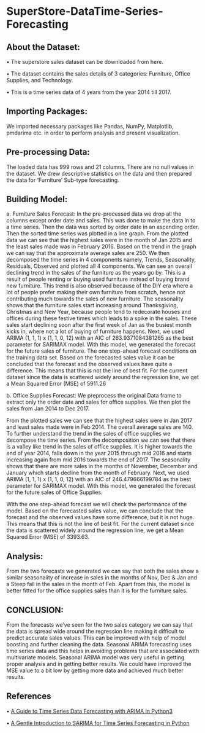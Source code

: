 # SuperStore-DataTime-Series-Forecasting
## About the Dataset:
• The superstore sales dataset can be downloaded from here.

• The dataset contains the sales details of 3 categories: Furniture, Office Supplies, and Technology.

• This is a time series data of 4 years from the year 2014 till 2017.

##  Importing Packages:
We imported necessary packages like Pandas, NumPy, Matplotlib, pmdarima etc. in order to perform analysis and present visualization.

## Pre-processing Data:
The loaded data has 999 rows and 21 columns. There are no null values in the dataset. We drew descriptive statistics on the data and then prepared the data for ‘Furniture’ Sub-type forecasting.

## Building Model:
a. Furniture Sales Forecast: In the pre-processed data we drop all the columns except order date and sales. This was done to make the data in to a time series. Then the data was sorted by order date in an ascending order. Then the sorted time series was plotted in a line graph. From the plotted data we can see that the highest sales were in the month of Jan 2015 and the least sales made was in February 2016. Based on the trend in the graph we can say that the approximate average sales are 250. We then decomposed the time series in 4 components namely, Trends, Seasonality, Residuals, Observed and plotted all 4 components. We can see an overall declining trend in the sales of the furniture as the years go by. This is a result of people renting or buying used furniture instead of buying brand new furniture. This trend is also observed because of the DIY era where a lot of people prefer making their own furniture from scratch, hence not contributing much towards the sales of new furniture. The seasonality shows that the furniture sales start increasing around Thanksgiving, Christmas and New Year, because people tend to redecorate houses and offices during these festive times which leads to a spike in the sales. These sales start declining soon after the first week of Jan as the busiest month kicks in, where not a lot of buying of furniture happens. Next, we used ARIMA (1, 1, 1) x (1, 1, 0, 12) with an AIC of 263.9371084381265 as the best parameter for SARIMAX model. With this model, we generated the forecast for the future sales of furniture. The one step-ahead forecast conditions on the training data set. Based on the forecasted sales value it can be concluded that the forecast and the observed values have quite a difference. This means that this is not the line of best fit. For the current dataset since the data is scattered widely around the regression line, we get a Mean Squared Error (MSE) of 5911.26

b. Office Supplies Forecast: We preprocess the original Data frame to extract only the order date and sales for office supplies. We then plot the sales from Jan 2014 to Dec 2017.

From the plotted sales we can see that the highest sales were in Jan 2017 and least sales made were in Feb 2014. The overall average sales are 140. To further understand the trend in the sales of office supplies we decompose the time series. From the decomposition we can see that there is a valley like trend in the sales of office supplies. It is higher towards the end of year 2014, falls down in the year 2015 through mid 2016 and starts increasing again from mid 2016 towards the end of 2017. The seasonality shows that there are more sales in the months of November, December and January which starts decline from the month of February. Next, we used ARIMA (1, 1, 1) x (1, 1, 0, 12) with an AIC of 246.479666199784 as the best parameter for SARIMAX model. With this model, we generated the forecast for the future sales of Office Supplies.

With the one step-ahead forecast we will check the performance of the model. Based on the forecasted sales value, we can conclude that the forecast and the observed values have some difference, but it is not huge. This means that this is not the line of best fit. For the current dataset since the data is scattered widely around the regression line, we get a Mean Squared Error (MSE) of 3393.63.

## Analysis:
From the two forecasts we generated we can say that both the sales show a similar seasonality of increase in sales in the months of Nov, Dec & Jan and a Steep fall in the sales in the month of Feb. Apart from this, the model is better fitted for the office supplies sales than it is for the furniture sales.

## CONCLUSION:
From the forecasts we’ve seen for the two sales category we can say that the data is spread wide around the regression line making it difficult to predict accurate sales values. This can be improved with help of model boosting and further cleaning the data. Seasonal ARIMA forecasting uses time series data and this helps in avoiding problems that are associated with multivariate models. Seasonal ARIMA model was very useful in getting proper analysis and in getting better results. We could have improved the MSE value to a bit low by getting more data and achieved much better results.

## References
• [A Guide to Time Series Data Forecasting with ARIMA in Python3](uhttps://www.digitalocean.com/community/tutorials/a-guide-to-time-series-forecasting-with-arima-in-python-3rl)

• [A Gentle Introduction to SARIMA for Time Series Forecasting in Python](https://machinelearningmastery.com/sarima-for-time-series-forecasting-in-python/)




